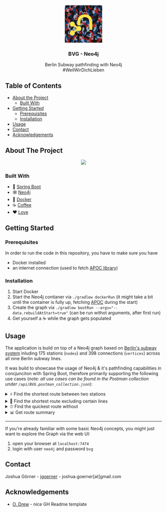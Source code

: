 <!-- PROJECT LOGO -->
<br />
<p align="center">
    <img src="images/logo.png" alt="Logo" width="120" height="120">
  <h3 align="center">BVG - Neo4j</h3>

  <p align="center">
    Berlin Subway pathfinding with Neo4j 
    <br>
    #WeilWirDichLieben
  </p>
</p>



<!-- TABLE OF CONTENTS -->
## Table of Contents

* [About the Project](#about-the-project)
  * [Built With](#built-with)
* [Getting Started](#getting-started)
  * [Prerequisites](#prerequisites)
  * [Installation](#installation)
* [Usage](#usage)
* [Contact](#contact)
* [Acknowledgements](#acknowledgements)



<!-- ABOUT THE PROJECT -->
## About The Project

<p align="center">
          <img src="images/about.gif">
</p>


### Built With
- 🌱 [Spring Boot](https://spring.io/projects/spring-boot)
- 🕸 [Neo4j](https://neo4j.com/)
- 🐳 [Docker](https://www.docker.com/)
- ☕️ [Coffee](https://www.buymeacoffee.com/jgoerner)
- ❤️ [Love](https://www.youtube.com/watch?v=NyoTvgPn0rU)


<!-- GETTING STARTED -->
## Getting Started

### Prerequisites

In order to run the code in this repository, you have to make sure you have 
- Docker installed
- an internet connection (used to fetch [APOC library](https://neo4j.com/developer/neo4j-apoc/))

### Installation

1. Start Docker
2. Start the Neo4j contianer via `./gradlew dockerRun` (it might take a bit until the container is fully up, fetching [APOC](https://neo4j.com/developer/neo4j-apoc/) during the start)
3. Create the graph via `./gradlew bootRun --args="--data.rebuildAtStart=true"` (can be run withot arguments, after first run)
4. Get yourself a ☕️ while the graph gets populated


<!-- USAGE EXAMPLES -->
## Usage

The application is build on top of a Neo4j graph based on [Berlin's subway system](https://en.wikipedia.org/wiki/Berlin_U-Bahn) inluding 175 stations (`nodes`) and 398 connections (`vertices`) across all nine Berlin subway lines. 

It was build to showcase the usage of Neo4j & it's pathfinding capabilities in concjunciton with Spring Boot, therefore primarily supporting the following use cases (_note: all use cases can be found in the Postman collection under `/api/BVG.postman_collection.json`_):

<details>

  <summary>⚡️ Find the shortest route between two stations</summary>
  If you simply want to find the shortest (in terms of number of stations) route between two stations, e.g.:


  ```curl
    [GET] http://localhost:8080/route?from=Alexanderplatz&to=Mehringdamm
  ```

  will yield

  <br>

  ```json
    {
    "segments": [
        {
            "from": {
                "name": "Alexanderplatz"
            },
            "to": {
                "name": "Jannowitzbrücke"
            },
            "line": "U8",
            "duration": 1
        },
        {
            "from": {
                "name": "Jannowitzbrücke"
            },
            "to": {
                "name": "Heinrich-Heine-Straße"
            },
            "line": "U8",
            "duration": 2
        },
        {
            "from": {
                "name": "Heinrich-Heine-Straße"
            },
            "to": {
                "name": "Moritzplatz"
            },
            "line": "U8",
            "duration": 1
        },
        {
            "from": {
                "name": "Moritzplatz"
            },
            "to": {
                "name": "Kottbusser Tor"
            },
            "line": "U8",
            "duration": 2
        },
        {
            "from": {
                "name": "Kottbusser Tor"
            },
            "to": {
                "name": "Prinzenstaße"
            },
            "line": "U3",
            "duration": 2
        },
        {
            "from": {
                "name": "Prinzenstaße"
            },
            "to": {
                "name": "Hallesches Tor"
            },
            "line": "U3",
            "duration": 2
        },
        {
            "from": {
                "name": "Hallesches Tor"
            },
            "to": {
                "name": "Mehringdamm"
            },
            "line": "U6",
            "duration": 2
        }
    ]
}
  ```
    
</details>

<details>

  <summary>🚫 Find the shortest route excluding certain lines</summary>
  If you simply want to find the shortest route between two stations without certain lines, e.g.:


  ```curl
    [GET] http://localhost:8080/route?from=Alexanderplatz&to=Mehringdamm&exclude=U8,U5
  ```

  will yield

  <br>

  ```json
  {
    "segments": [
        {
            "from": {
                "name": "Alexanderplatz"
            },
            "to": {
                "name": "Klosterstraße"
            },
            "line": "U2",
            "duration": 2
        },
        {
            "from": {
                "name": "Klosterstraße"
            },
            "to": {
                "name": "Märkisches Museum"
            },
            "line": "U2",
            "duration": 1
        },
        {
            "from": {
                "name": "Märkisches Museum"
            },
            "to": {
                "name": "Spittelmarkt"
            },
            "line": "U2",
            "duration": 2
        },
        {
            "from": {
                "name": "Spittelmarkt"
            },
            "to": {
                "name": "Hausvogteiplatz"
            },
            "line": "U2",
            "duration": 2
        },
        {
            "from": {
                "name": "Hausvogteiplatz"
            },
            "to": {
                "name": "Stadtmitte"
            },
            "line": "U2",
            "duration": 2
        },
        {
            "from": {
                "name": "Stadtmitte"
            },
            "to": {
                "name": "Kochstraße / Checkpoints Charlie"
            },
            "line": "U6",
            "duration": 1
        },
        {
            "from": {
                "name": "Kochstraße / Checkpoints Charlie"
            },
            "to": {
                "name": "Hallesches Tor"
            },
            "line": "U6",
            "duration": 1
        },
        {
            "from": {
                "name": "Hallesches Tor"
            },
            "to": {
                "name": "Mehringdamm"
            },
            "line": "U6",
            "duration": 2
        }
    ]
}
  ```
   
</details>

<details>

  <summary>⏱ Find the quickest route without</summary>
  If you simply want to find the fastest (in terms of number duration) route between two stations, e.g.:


  ```curl
    [GET] http://localhost:8080/route?from=Paradestraße&to=Boddinstraße&strategy=fastest
  ```

  will yield

  <br>

  ```json
    {
    "segments": [
        {
            "from": {
                "name": "Paradestraße"
            },
            "to": {
                "name": "Platz der Luftbrücke"
            },
            "line": "U6",
            "duration": 1
        },
        {
            "from": {
                "name": "Platz der Luftbrücke"
            },
            "to": {
                "name": "Mehringdamm"
            },
            "line": "U6",
            "duration": 2
        },
        {
            "from": {
                "name": "Mehringdamm"
            },
            "to": {
                "name": "Gneisenaustraße"
            },
            "line": "U7",
            "duration": 1
        },
        {
            "from": {
                "name": "Gneisenaustraße"
            },
            "to": {
                "name": "Südstern"
            },
            "line": "U7",
            "duration": 2
        },
        {
            "from": {
                "name": "Südstern"
            },
            "to": {
                "name": "Hermannplatz"
            },
            "line": "U7",
            "duration": 2
        },
        {
            "from": {
                "name": "Hermannplatz"
            },
            "to": {
                "name": "Boddinstraße"
            },
            "line": "U8",
            "duration": 1
        }
    ]
}
  ```
    
</details>

<details>

  <summary>📊 Get route summary</summary>
  If you're interested in some additional summary statistics, e.g.:


  ```curl
    [GET] http://localhost:8080/route?from=Paradestraße&to=Boddinstraße&summarized=true&strategy=fastest
  ```

  will yield

  <br>

  ```json
    {
    "segments": [
        {
            "from": {
                "name": "Paradestraße"
            },
            "to": {
                "name": "Platz der Luftbrücke"
            },
            "line": "U6",
            "duration": 1
        },
        {
            "from": {
                "name": "Platz der Luftbrücke"
            },
            "to": {
                "name": "Mehringdamm"
            },
            "line": "U6",
            "duration": 2
        },
        {
            "from": {
                "name": "Mehringdamm"
            },
            "to": {
                "name": "Gneisenaustraße"
            },
            "line": "U7",
            "duration": 1
        },
        {
            "from": {
                "name": "Gneisenaustraße"
            },
            "to": {
                "name": "Südstern"
            },
            "line": "U7",
            "duration": 2
        },
        {
            "from": {
                "name": "Südstern"
            },
            "to": {
                "name": "Hermannplatz"
            },
            "line": "U7",
            "duration": 2
        },
        {
            "from": {
                "name": "Hermannplatz"
            },
            "to": {
                "name": "Boddinstraße"
            },
            "line": "U8",
            "duration": 1
        }
    ],
    "stations": 7,
    "duration": 9,
    "strategy": "fastest"
}
  ```
   
    
</details>

---

If you're already familiar with some basic Neo4j concepts, you might just want to explore the Graph via the web UI:

1. open your browser at `localhost:7474`
2. login with user `neo4j` and password `bvg`

<!-- CONTACT -->
## Contact

Joshua Görner - [jgoerner](https://www.linkedin.com/in/jgoerner/) - joshua.goerner[at]gmail.com


<!-- ACKNOWLEDGEMENTS -->
## Acknowledgements
* [O. Drew](https://github.com/othneildrew/Best-README-Template) - nice GH Readme template
